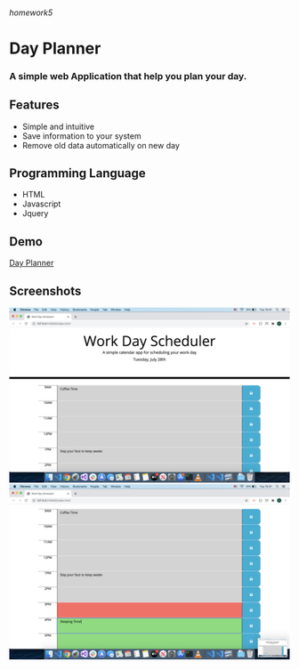 
###### homework5

# Day Planner
### A simple web Application that help you plan your day.

## Features
* Simple and intuitive 
* Save information to your system
* Remove old data automatically on new day

## Programming Language
* HTML
* Javascript
* Jquery

## Demo
[Day Planner](https://desalu.github.io/homework4/)

## Screenshots
![Day Planner images](./screenshot1.png)
![Day Planner images](./screenshot2.png)
